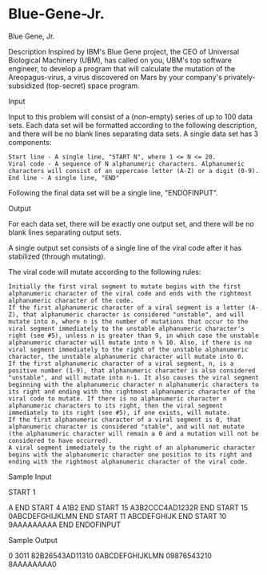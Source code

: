 # Blue-Gene-Jr.

Blue Gene, Jr.

Description
Inspired by IBM's Blue Gene project, the CEO of Universal Biological Machinery (UBM), has called on you, UBM's top software engineer, to develop a program that will calculate the mutation of the Areopagus-virus, a virus discovered on Mars by your company's privately-subsidized (top-secret) space program.

Input

Input to this problem will consist of a (non-empty) series of up to 100 data sets. Each data set will be formatted according to the following description, and there will be no blank lines separating data sets.
A single data set has 3 components:


    Start line - A single line, "START N", where 1 <= N <= 20.
    Viral code - A sequence of N alphanumeric characters. Alphanumeric characters will consist of an uppercase letter (A-Z) or a digit (0-9).
    End line - A single line, "END"


Following the final data set will be a single line, "ENDOFINPUT".

Output

For each data set, there will be exactly one output set, and there will be no blank lines separating output sets.

A single output set consists of a single line of the viral code after it has stabilized (through mutating).

The viral code will mutate according to the following rules:


    Initially the first viral segment to mutate begins with the first alphanumeric character of the viral code and ends with the rightmost alphanumeric character of the code.
    If the first alphanumeric character of a viral segment is a letter (A-Z), that alphanumeric character is considered "unstable", and will mutate into n, where n is the number of mutations that occur to the viral segment immediately to the unstable alphanumeric character's right (see #5), unless n is greater than 9, in which case the unstable alphanumeric character will mutate into n % 10. Also, if there is no viral segment immediately to the right of the unstable alphanumeric character, the unstable alphanumeric character will mutate into 0.
    If the first alphanumeric character of a viral segment, n, is a positive number (1-9), that alphanumeric character is also considered "unstable", and will mutate into n-1. It also causes the viral segment beginning with the alphanumeric character n alphanumeric characters to its right and ending with the rightmost alphanumeric character of the viral code to mutate. If there is no alphanumeric character n alphanumeric characters to its right, then the viral segment immediately to its right (see #5), if one exists, will mutate.
    If the first alphanumeric character of a viral segment is 0, that alphanumeric character is considered "stable", and will not mutate (the alphanumeric character will remain a 0 and a mutation will not be considered to have occurred).
    A viral segment immediately to the right of an alphanumeric character begins with the alphanumeric character one position to its right and ending with the rightmost alphanumeric character of the viral code.

Sample Input

START 1

A
END
START 4
A1B2
END
START 15
A3B2CCC4AD1232R
END
START 15
0ABCDEFGHIJKLMN
END
START 11
ABCDEFGHIJK
END
START 10
9AAAAAAAAA
END
ENDOFINPUT

Sample Output

0
3011
82B26543AD11310
0ABCDEFGHIJKLMN
09876543210
8AAAAAAAA0
